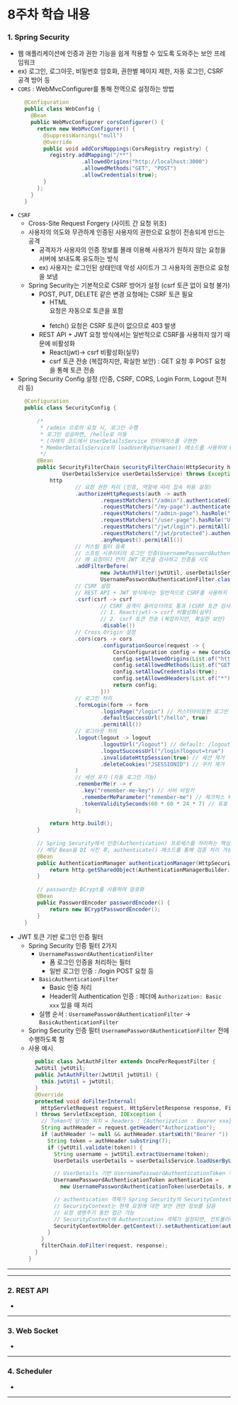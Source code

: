 # 8주차 학습 내용

### 1. Spring Security
  + 웹 애플리케이션에 인증과 권한 기능을 쉽게 적용할 수 있도록 도와주는 보안 프레임워크
  + ex) 로그인, 로그아웃, 비밀번호 암호화, 권한별 페이지 제한, 자동 로그인, CSRF 공격 방어 등
  + `CORS` : WebMvcConfigurer를 통해 전역으로 설정하는 방법
    ```java
      @Configuration
      public class WebConfig {
        @Bean
        public WebMvcConfigurer corsConfigurer() {
          return new WebMvcConfigurer() {
            @SuppressWarnings("null")
            @Override
            public void addCorsMappings(CorsRegistry registry) {
              registry.addMapping("/**")
                        .allowedOrigins("http://localhost:3000")
                        .allowedMethods("GET", "POST")
                        .allowCredentials(true);
            }
          };
        }
      }
    ```
  + `CSRF`
    + Cross-Site Request Forgery (사이트 간 요청 위조)
    + 사용자의 의도와 무관하게 인증된 사용자의 권한으로 요청이 전송되게 만드는 공격
      + 공격자가 사용자의 인증 정보를 몰래 이용해 사용자가 원하지 않는 요청을 서버에 보내도록 유도하는 방식
      + ex) 사용자는 로그인된 상태인데 악성 사이트가 그 사용자의 권한으로 요청을 보냄
    + Spring Security는 기본적으로 CSRF 방어가 설정 (csrf 토큰 없이 요청 불가)
      + POST, PUT, DELETE 같은 변경 요청에는 CSRF 토큰 필요
        + HTML <form> 요청은 자동으로 토큰을 포함
        + fetch() 요청은 CSRF 토큰이 없으므로 403 발생
      + REST API + JWT 요청 방식에서는 일반적으로 CSRF를 사용하지 않기 때문에 비활성화
        + React(jwt)-> csrf 비활성화(실무)
        + csrf 토큰 전송 (복잡하지만, 확실한 보안) : GET 요청 후 POST 요청을 통해 토큰 전송
  + Spring Security Config 설정 (인증, CSRF, CORS, Login Form, Logout 전처리 등)
    ```java
      @Configuration
      public class SecurityConfig {
      
          /*
           * /admin 으로의 요청 시, 로그인 수행
           * 로그인 성공하면, /hello로 이동
           * (아래의 코드에서 UserDetailsService 인터페이스를 구현한
           * MemberDetailsService의 loadUserByUsername() 메소드를 사용하여 User 객체 정보 가져 옴)
           */
          @Bean
          public SecurityFilterChain securityFilterChain(HttpSecurity http, JwtUtil jwtUtil,
                  UserDetailsService userDetailsService) throws Exception {
              http
                      // 요청 권한 처리 (인증, 역할에 따라 접속 허용 설정)
                      .authorizeHttpRequests(auth -> auth
                              .requestMatchers("/admin").authenticated() // 인증 여부
                              .requestMatchers("/my-page").authenticated() // 인증 여부
                              .requestMatchers("/admin-page").hasRole("ADMIN") // 권한
                              .requestMatchers("/user-page").hasRole("USER") // 권한
                              .requestMatchers("/jwt/login").permitAll() // 모두 허용
                              .requestMatchers("/jwt/protected").authenticated() 
                              .anyRequest().permitAll())
                      // 커스텀 필터 등록
                      // 스프링 시큐리티의 로그인 인증(UsernamePasswordAuthenticationFilter) 전에, JwtAuthFilter을 통해 JWT 로그인 검증
                      // 매 요청마다 먼저 JWT 토큰을 검사하고 인증을 시도
                      .addFilterBefore(
                              new JwtAuthFilter(jwtUtil, userDetailsService),
                              UsernamePasswordAuthenticationFilter.class)
                      // CSRF 설정
                      // REST API + JWT 방식에서는 일반적으로 CSRF를 사용하지 않기 때문에 비활성화
                      .csrf(csrf -> csrf
                              // CSRF 공격이 들어오더라도 통과 (CSRF 토큰 검사 X)
                              // 1. React(jwt)-> csrf 비활성화(실무)
                              // 2. csrf 토큰 전송 (복잡하지만, 확실한 보안)
                              .disable())
                      // Cross Origin 설정
                      .cors(cors -> cors
                              .configurationSource(request -> {
                                  CorsConfiguration config = new CorsConfiguration();
                                  config.setAllowedOrigins(List.of("http://localhost:5500", "http://127.0.0.1:5500"));
                                  config.setAllowedMethods(List.of("GET", "POST"));
                                  config.setAllowCredentials(true);
                                  config.setAllowedHeaders(List.of("*"));
                                  return config;
                              }))
                      // 로그인 처리
                      .formLogin(form -> form
                              .loginPage("/login") // 커스터마이징한 로그인 페이지 지정
                              .defaultSuccessUrl("/hello", true)
                              .permitAll())
                      // 로그아웃 처리
                      .logout(logout -> logout
                              .logoutUrl("/logout") // default: /logout (POST)
                              .logoutSuccessUrl("/login?logout=true")
                              .invalidateHttpSession(true) // 세션 제거
                              .deleteCookies("JSESSIONID") // 쿠키 제거
                      )
                      // 세션 유지 (자동 로그인 기능)
                      .rememberMe(r -> r
                        .key("remember-me-key") // 서버 비밀키
                        .rememberMeParameter("remember-me") // 체크박스 태그의 name과 매칭
                        .tokenValiditySeconds(60 * 60 * 24 * 7) // 유효 기간 : 7일
                      );
      
              return http.build();
          }
      
          // Spring Security에서 인증(Authentication) 프로세스를 처리하는 핵심 인터페이스
          // 해당 Bean을 DI 시킨 후, authenticate() 메소드를 통해 검증 처리 가능
          @Bean
          public AuthenticationManager authenticationManager(HttpSecurity http) throws Exception {
              return http.getSharedObject(AuthenticationManagerBuilder.class).build();
          }
      
          // password는 BCrypt를 사용하여 암호화
          @Bean
          public PasswordEncoder passwordEncoder() {
              return new BCryptPasswordEncoder();
          }
      }
    ```
  + JWT 토큰 기반 로그인 인증 필터
    + Spring Security 인증 필터 2가지
      + `UsernamePasswordAuthenticationFilter`
        + 폼 로그인 인증을 처리하는 필터
        + 일반 로그인 인증 : /login POST 요청 등
      + `BasicAuthenticationFilter`
        + Basic 인증 처리
        + Header의 Authentication 인증 : 헤더에 `Authorization: Basic xxx` 있을 때 처리
      + 실행 순서 : `UsernamePasswordAuthenticationFilter` &rarr; `BasicAuthenticationFilter`
    + Spring Security 인증 필터 `UsernamePasswordAuthenticationFilter` 전에 수행하도록 함
    + 사용 예시
      ```java
        public class JwtAuthFilter extends OncePerRequestFilter {
        JwtUtil jwtUtil;
        public JwtAuthFilter(JwtUtil jwtUtil) {
          this.jwtUtil = jwtUtil;
        }
        @Override
        protected void doFilterInternal(
          HttpServletRequest request, HttpServletResponse response, FilterChain filterChain
        ) throws ServletException, IOException {
          // Token이 담기는 위치 = headers : {Authorization : Bearer xxx}
          String authHeader = request.getHeader("Authorization");
          if (authHeader != null && authHeader.startsWith("Bearer ")) {
            String token = authHeader.substring(7);
            if (jwtUtil.validate(token)) {
              String username = jwtUtil.extractUsername(token);
              UserDetails userDetails = userDetailsService.loadUserByUsername(username);

              // UserDetails 기반 UsernamePasswordAuthenticationToken 객체 생성
              UsernamePasswordAuthenticationToken authentication =
                new UsernamePasswordAuthenticationToken(userDetails, null, List.of());

              // authentication 객체가 Spring Security의 SecurityContext에 저장
              // SecurityContext는 현재 요청에 대한 보안 관련 정보를 담음
              // 요청 생명주기 동안 접근 가능
              // SecurityContext에 Authentication 객체가 설정되면, 컨트롤러에서 사용자 정보를 주입 가능
              SecurityContextHolder.getContext().setAuthentication(authentication);
            }
          }
          filterChain.doFilter(request, response);
        }
      }
      ```
---
---
### 2. REST API
  + 
---
### 3. Web Socket
  + 
---
### 4. Scheduler
  + 
---
